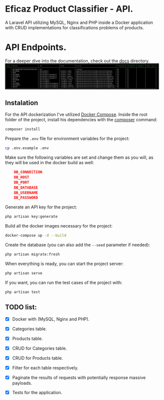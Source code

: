 # Eficaz Product Classifier - API.

A Laravel API utilizing MySQL, Nginx and PHP inside a Docker application with CRUD implementations
for classifications problems of products.

# API Endpoints.
For a deeper dive into the documentation, check out the [docs](https://github.com/EficazProductClassifier/api/tree/main/docs) directory.
![Preview](public/images/routes.png?raw=true "Preview")

## Instalation
For the API dockerization I've utilized [Docker Compose](https://docs.docker.com/compose/).
Inside the root folder of the project, install his dependencies with the [composer](https://getcomposer.org/) command:
```sh
composer install
```

Prepare the `.env` file for environment variables for the project:
```sh
cp .env.example .env
```

Make sure the following variables are set and change them as you will, as they will be used in the docker build as well:
```json
    DB_CONNECTION
    DB_HOST
    DB_PORT
    DB_DATABASE
    DB_USERNAME
    DB_PASSWORD
```

Generate an API key for the project:
```sh
php artisan key:generate
```

Build all the docker images necessary for the project:
```sh
docker-compose up -d --build
```

Create the database (you can also add the `--seed` parameter if needed):
```sh
php artisan migrate:fresh
```

When everything is ready, you can start the project server:
```sh
php artisan serve
```

If you want, you can run the test cases of the project with:
```sh
php artisan test
```

## TODO list:
- [x] Docker with (MySQL, Nginx and PHP).
- [x] Categories table.
- [x] Products table.
- [x] CRUD for Categories table.
- [x] CRUD for Products table.
- [x] Filter for each table respectively.
- [x] Paginate the results of requests with potentially response massive payloads.
- [x] Tests for the application.

